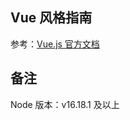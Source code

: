 ## Vue 风格指南

参考：[Vue.js 官方文档](https://v2.cn.vuejs.org/v2/style-guide/index.html#Prop-%E5%AE%9A%E4%B9%89%E5%BF%85%E8%A6%81)

## 备注

Node 版本：v16.18.1 及以上
